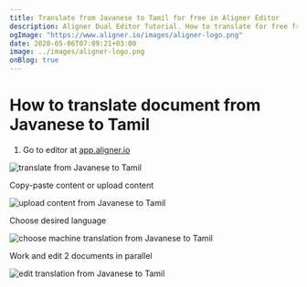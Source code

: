 ```yaml
---
title: Translate from Javanese to Tamil for free in Aligner Editor
description: Aligner Dual Editor Tutorial. How to translate for free from Javanese to Tamil. Aligner is multilingual document management platform. 
ogImage: "https://www.aligner.io/images/aligner-logo.png"
date: 2020-05-06T07:09:21+03:00
image: ../images/aligner-logo.png
onBlog: true
---
```


# How to translate document from Javanese to Tamil

1. Go to editor at [app.aligner.io](https://app.aligner.io "Aligner App web page")

![translate from Javanese to Tamil](../aligner-blank-editor.png "translate from Javanese to Tamil")

Copy-paste content or upload content

![upload content from Javanese to Tamil](../aligner-uploaded-document.png "upload content from Javanese to Tamil")

Choose desired language

![choose machine translation from Javanese to Tamil](../aligner-language-dropdown.png "choose machine translation from Javanese to Tamil")

Work and edit 2 documents in parallel

![edit translation from Javanese to Tamil](../aligner-double-sitded-editor.png "edit translation from Javanese to Tamil")

